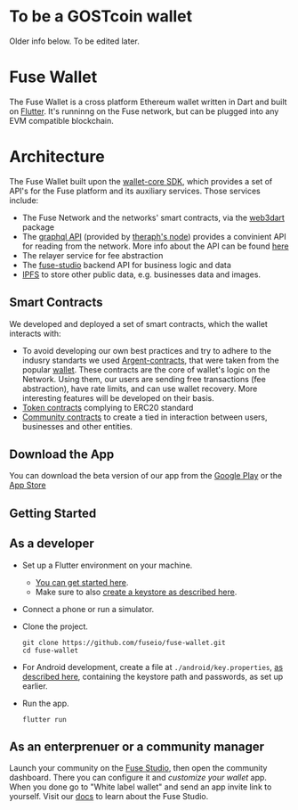 # To be a GOSTcoin wallet

Older info below. To be edited later.

# Fuse Wallet

The Fuse Wallet is a cross platform Ethereum wallet written in Dart and built on [Flutter](https://flutter.dev/). It's runninng on the Fuse network, but can be plugged into any EVM compatible blockchain.

# Architecture

The Fuse Wallet built upon the [wallet-core SDK](https://github.com/fuseio/wallet_core), which provides a set of API's for the Fuse platform and its auxiliary services. Those services include:
- The Fuse Network and the networks' smart contracts, via the [web3dart](https://github.com/simolus3/web3dart) package
- The [graphql API](https://graph.fuse.io/subgraphs/name/fuseio/fuse/graphql) (provided by [theraph's node](https://thegraph.com/)) provides a convinient API for reading from the network. More info about the API can be found [here](https://github.com/fuseio/fuse-graph)
- The relayer service for fee abstraction
- The [fuse-studio](https://github.com/fuseio/fuse-studio) backend API for business logic and data
- [IPFS](https://ipfs.io/) to store other public data, e.g. businesses data and images.

## Smart Contracts

We developed and deployed a set of smart contracts, which the wallet interacts with:
- To avoid developing our own best practices and try to adhere to the indusry standarts we used [Argent-contracts](https://github.com/fuseio/argent-contracts), that were taken from the popular [wallet](https://www.argent.xyz/). These contracts are the core of wallet's logic on the Network. Using them, our users are sending free transactions (fee abstraction), have rate limits, and can use wallet recovery. More interesting features will be developed on their basis.
- [Token contracts](https://github.com/fuseio/fuse-studio/tree/master/contracts/token-factory) complying to ERC20 standard
- [Community contracts](https://github.com/fuseio/fuse-studio/tree/master/contracts/entities) to create a tied in interaction between users, businesses and other entities.

## Download the App

You can download the beta version of our app from the [Google Play](https://play.google.com/store/apps/details?id=io.fuse.gostcoin_wallet_flutter&hl=en) or the [App Store](https://apps.apple.com/us/app/fuse-wallet/id1491783654?ls=1)

## Getting Started

## As a developer
- Set up a Flutter environment on your machine.
   - [You can get started here](https://flutter.dev/docs/get-started/install).
   - Make sure to also [create a keystore as described here](https://flutter.dev/docs/deployment/android).
- Connect a phone or run a simulator.
- Clone the project.

      git clone https://github.com/fuseio/fuse-wallet.git
      cd fuse-wallet

- For Android development, create a file at `./android/key.properties`, [as described here](https://flutter.dev/docs/deployment/android), containing the keystore path and passwords, as set up earlier.
- Run the app.

      flutter run

## As an enterprenuer or a community manager
Launch your community on the [Fuse Studio](https://studio.fuse.io/), then open the community dashboard. There you can configure it and *customize your wallet* app. When you done go to "White label wallet" and send an app invite link to yourself. Visit our [docs](https://docs.fuse.io/the-fuse-studio/overview) to learn about the Fuse Studio.
